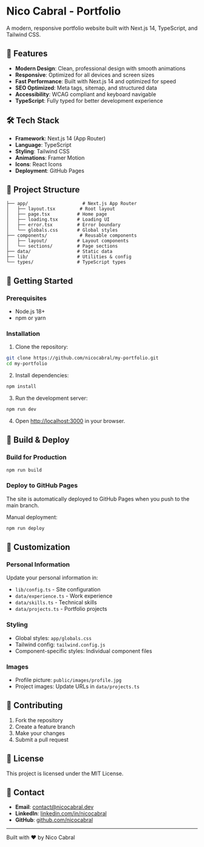 # Nico Cabral - Portfolio

A modern, responsive portfolio website built with Next.js 14, TypeScript, and Tailwind CSS.

## 🚀 Features

- **Modern Design**: Clean, professional design with smooth animations
- **Responsive**: Optimized for all devices and screen sizes
- **Fast Performance**: Built with Next.js 14 and optimized for speed
- **SEO Optimized**: Meta tags, sitemap, and structured data
- **Accessibility**: WCAG compliant and keyboard navigable
- **TypeScript**: Fully typed for better development experience

## 🛠️ Tech Stack

- **Framework**: Next.js 14 (App Router)
- **Language**: TypeScript
- **Styling**: Tailwind CSS
- **Animations**: Framer Motion
- **Icons**: React Icons
- **Deployment**: GitHub Pages

## 📁 Project Structure

```
├── app/                    # Next.js App Router
│   ├── layout.tsx         # Root layout
│   ├── page.tsx          # Home page
│   ├── loading.tsx       # Loading UI
│   ├── error.tsx         # Error boundary
│   └── globals.css       # Global styles
├── components/            # Reusable components
│   ├── layout/           # Layout components
│   └── sections/         # Page sections
├── data/                 # Static data
├── lib/                  # Utilities & config
└── types/                # TypeScript types
```

## 🚀 Getting Started

### Prerequisites

- Node.js 18+ 
- npm or yarn

### Installation

1. Clone the repository:
```bash
git clone https://github.com/nicocabral/my-portfolio.git
cd my-portfolio
```

2. Install dependencies:
```bash
npm install
```

3. Run the development server:
```bash
npm run dev
```

4. Open [http://localhost:3000](http://localhost:3000) in your browser.

## 🔧 Build & Deploy

### Build for Production

```bash
npm run build
```

### Deploy to GitHub Pages

The site is automatically deployed to GitHub Pages when you push to the main branch.

Manual deployment:
```bash
npm run deploy
```

## 📝 Customization

### Personal Information

Update your personal information in:
- `lib/config.ts` - Site configuration
- `data/experience.ts` - Work experience
- `data/skills.ts` - Technical skills
- `data/projects.ts` - Portfolio projects

### Styling

- Global styles: `app/globals.css`
- Tailwind config: `tailwind.config.js`
- Component-specific styles: Individual component files

### Images

- Profile picture: `public/images/profile.jpg`
- Project images: Update URLs in `data/projects.ts`

## 🤝 Contributing

1. Fork the repository
2. Create a feature branch
3. Make your changes
4. Submit a pull request

## 📄 License

This project is licensed under the MIT License.

## 📧 Contact

- **Email**: [contact@nicocabral.dev](mailto:contact@nicocabral.dev)
- **LinkedIn**: [linkedin.com/in/nicocabral](https://linkedin.com/in/nicocabral)
- **GitHub**: [github.com/nicocabral](https://github.com/nicocabral)

---

Built with ❤️ by Nico Cabral
